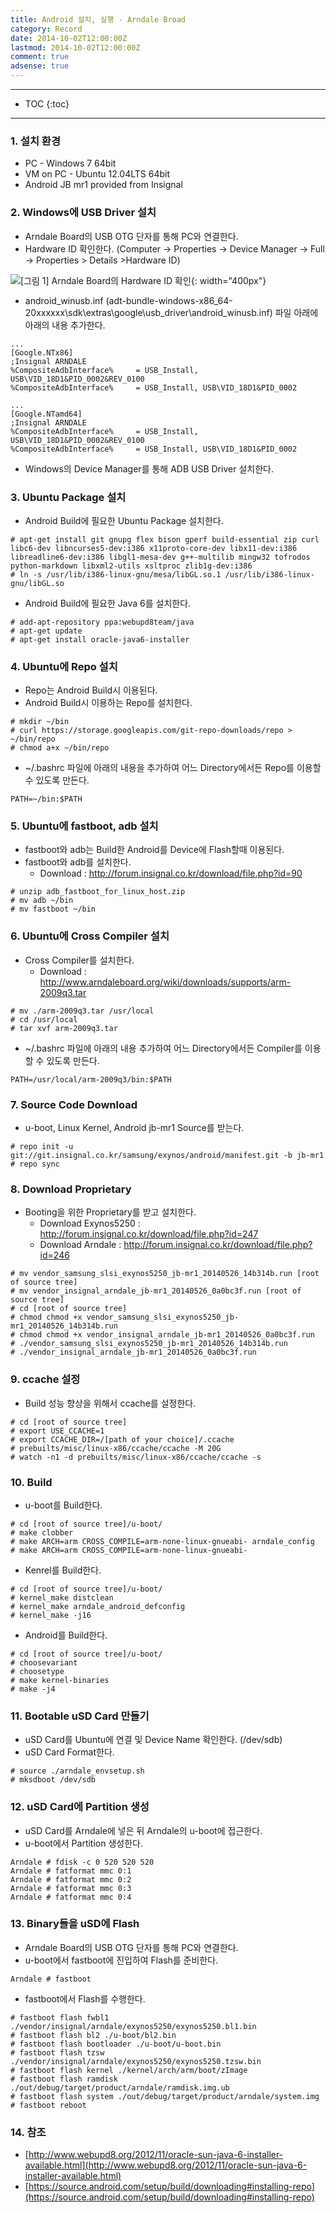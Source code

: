 ```yaml
---
title: Android 설치, 실행 - Arndale Broad
category: Record
date: 2014-10-02T12:00:00Z
lastmod: 2014-10-02T12:00:00Z
comment: true
adsense: true
---
```


***

* TOC
{:toc}

***

### 1. 설치 환경

* PC - Windows 7 64bit
* VM on PC - Ubuntu 12.04LTS 64bit
* Android JB mr1 provided from Insignal

### 2. Windows에 USB Driver 설치

* Arndale Board의 USB OTG 단자를 통해 PC와 연결한다.
* Hardware ID 확인한다. (Computer -> Properties -> Device Manager -> Full -> Properties > Details >Hardware ID)

![[그림 1] Arndale Board의 Hardware ID 확인]({{site.baseurl}}/images/record/Android_Install_Arndale/Arndale_USB_Hardware_Info.PNG){: width="400px"}

* android_winusb.inf (adt-bundle-windows-x86_64-20xxxxxx\sdk\extras\google\usb_driver\android_winusb.inf) 파일 아래에 아래의 내용 추가한다.

~~~
...
[Google.NTx86]
;Insignal ARNDALE
%CompositeAdbInterface%     = USB_Install, USB\VID_18D1&PID_0002&REV_0100
%CompositeAdbInterface%     = USB_Install, USB\VID_18D1&PID_0002

...
[Google.NTamd64]
;Insignal ARNDALE
%CompositeAdbInterface%     = USB_Install, USB\VID_18D1&PID_0002&REV_0100
%CompositeAdbInterface%     = USB_Install, USB\VID_18D1&PID_0002
~~~

* Windows의 Device Manager를 통해 ADB USB Driver 설치한다.

### 3. Ubuntu Package 설치

* Android Build에 필요한 Ubuntu Package 설치한다.

~~~
# apt-get install git gnupg flex bison gperf build-essential zip curl libc6-dev libncurses5-dev:i386 x11proto-core-dev libx11-dev:i386 libreadline6-dev:i386 libgl1-mesa-dev g++-multilib mingw32 tofrodos python-markdown libxml2-utils xsltproc zlib1g-dev:i386
# ln -s /usr/lib/i386-linux-gnu/mesa/libGL.so.1 /usr/lib/i386-linux-gnu/libGL.so
~~~

* Android Build에 필요한 Java 6를 설치한다.

~~~
# add-apt-repository ppa:webupd8team/java
# apt-get update
# apt-get install oracle-java6-installer
~~~

### 4. Ubuntu에 Repo 설치

* Repo는 Android Build시 이용된다.
* Android Build시 이용하는 Repo를 설치한다.

~~~
# mkdir ~/bin
# curl https://storage.googleapis.com/git-repo-downloads/repo > ~/bin/repo
# chmod a+x ~/bin/repo
~~~

* ~/.bashrc 파일에 아래의 내용을 추가하여 어느 Directory에서든 Repo를 이용할 수 있도록 만든다.

~~~
PATH=~/bin:$PATH
~~~

### 5. Ubuntu에 fastboot, adb 설치

* fastboot와 adb는 Build한 Android를 Device에 Flash할때 이용된다.
* fastboot와 adb를 설치한다.
  * Download : http://forum.insignal.co.kr/download/file.php?id=90

~~~
# unzip adb_fastboot_for_linux_host.zip
# mv adb ~/bin
# mv fastboot ~/bin
~~~

### 6. Ubuntu에 Cross Compiler 설치

* Cross Compiler를 설치한다. 
  * Download : http://www.arndaleboard.org/wiki/downloads/supports/arm-2009q3.tar

~~~
# mv ./arm-2009q3.tar /usr/local
# cd /usr/local
# tar xvf arm-2009q3.tar
~~~

* ~/.bashrc 파일에 아래의 내용 추가하여 어느 Directory에서든 Compiler를 이용할 수 있도록 만든다.

~~~
PATH=/usr/local/arm-2009q3/bin:$PATH
~~~

### 7. Source Code Download

* u-boot, Linux Kernel, Android jb-mr1 Source를 받는다.

~~~
# repo init -u git://git.insignal.co.kr/samsung/exynos/android/manifest.git -b jb-mr1
# repo sync
~~~

### 8. Download Proprietary

* Booting을 위한 Proprietary를 받고 설치한다.
  * Download Exynos5250 : http://forum.insignal.co.kr/download/file.php?id=247
  * Download Arndale : http://forum.insignal.co.kr/download/file.php?id=246

~~~
# mv vendor_samsung_slsi_exynos5250_jb-mr1_20140526_14b314b.run [root of source tree]
# mv vendor_insignal_arndale_jb-mr1_20140526_0a0bc3f.run [root of source tree]
# cd [root of source tree]
# chmod chmod +x vendor_samsung_slsi_exynos5250_jb-mr1_20140526_14b314b.run
# chmod chmod +x vendor_insignal_arndale_jb-mr1_20140526_0a0bc3f.run
# ./vendor_samsung_slsi_exynos5250_jb-mr1_20140526_14b314b.run
# ./vendor_insignal_arndale_jb-mr1_20140526_0a0bc3f.run
~~~

### 9. ccache 설정

* Build 성능 향상을 위해서 ccache를 설정한다.

~~~
# cd [root of source tree]
# export USE_CCACHE=1
# export CCACHE_DIR=/[path of your choice]/.ccache
# prebuilts/misc/linux-x86/ccache/ccache -M 20G
# watch -n1 -d prebuilts/misc/linux-x86/ccache/ccache -s
~~~

### 10. Build

* u-boot를 Build한다.

~~~
# cd [root of source tree]/u-boot/
# make clobber
# make ARCH=arm CROSS_COMPILE=arm-none-linux-gnueabi- arndale_config
# make ARCH=arm CROSS_COMPILE=arm-none-linux-gnueabi-
~~~

* Kenrel를 Build한다.

~~~
# cd [root of source tree]/u-boot/
# kernel_make distclean
# kernel_make arndale_android_defconfig
# kernel_make -j16
~~~

* Android를 Build한다.

~~~
# cd [root of source tree]/u-boot/
# choosevariant
# choosetype
# make kernel-binaries
# make -j4
~~~

### 11. Bootable uSD Card 만들기

* uSD Card를 Ubuntu에 연결 및 Device Name 확인한다. (/dev/sdb) 
* uSD Card Format한다.

~~~
# source ./arndale_envsetup.sh
# mksdboot /dev/sdb
~~~

### 12. uSD Card에 Partition 생성

* uSD Card를 Arndale에 넣은 뒤 Arndale의 u-boot에 접근한다.
* u-boot에서 Partition 생성한다.

~~~
Arndale # fdisk -c 0 520 520 520
Arndale # fatformat mmc 0:1
Arndale # fatformat mmc 0:2
Arndale # fatformat mmc 0:3
Arndale # fatformat mmc 0:4
~~~   

### 13. Binary들을 uSD에 Flash

* Arndale Board의 USB OTG 단자를 통해 PC와 연결한다.
* u-boot에서 fastboot에 진입하여 Flash를 준비한다.

~~~
Arndale # fastboot
~~~ 

* fastboot에서 Flash를 수행한다.

~~~
# fastboot flash fwbl1 ./vendor/insignal/arndale/exynos5250/exynos5250.bl1.bin
# fastboot flash bl2 ./u-boot/bl2.bin
# fastboot flash bootloader ./u-boot/u-boot.bin
# fastboot flash tzsw ./vendor/insignal/arndale/exynos5250/exynos5250.tzsw.bin
# fastboot flash kernel ./kernel/arch/arm/boot/zImage
# fastboot flash ramdisk ./out/debug/target/product/arndale/ramdisk.img.ub
# fastboot flash system ./out/debug/target/product/arndale/system.img
# fastboot reboot
~~~

### 14. 참조

* [http://www.webupd8.org/2012/11/oracle-sun-java-6-installer-available.html](http://www.webupd8.org/2012/11/oracle-sun-java-6-installer-available.html)
* [https://source.android.com/setup/build/downloading#installing-repo](https://source.android.com/setup/build/downloading#installing-repo)
